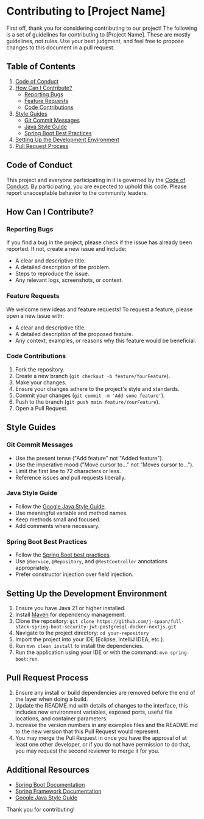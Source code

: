 # Contributing to [Project Name]

First off, thank you for considering contributing to our project! The following is a set of guidelines for contributing to [Project Name]. These are mostly guidelines, not rules. Use your best judgment, and feel free to propose changes to this document in a pull request.

## Table of Contents

1. [Code of Conduct](#code-of-conduct)
2. [How Can I Contribute?](#how-can-i-contribute)
    - [Reporting Bugs](#reporting-bugs)
    - [Feature Requests](#feature-requests)
    - [Code Contributions](#code-contributions)
3. [Style Guides](#style-guides)
    - [Git Commit Messages](#git-commit-messages)
    - [Java Style Guide](#java-style-guide)
    - [Spring Boot Best Practices](#spring-boot-best-practices)
4. [Setting Up the Development Environment](#setting-up-the-development-environment)
5. [Pull Request Process](#pull-request-process)

## Code of Conduct

This project and everyone participating in it is governed by the [Code of Conduct](CODE_OF_CONDUCT.md). By participating, you are expected to uphold this code. Please report unacceptable behavior to the community leaders.

## How Can I Contribute?

### Reporting Bugs

If you find a bug in the project, please check if the issue has already been reported. If not, create a new issue and include:
- A clear and descriptive title.
- A detailed description of the problem.
- Steps to reproduce the issue.
- Any relevant logs, screenshots, or context.

### Feature Requests

We welcome new ideas and feature requests! To request a feature, please open a new issue with:
- A clear and descriptive title.
- A detailed description of the proposed feature.
- Any context, examples, or reasons why this feature would be beneficial.

### Code Contributions

1. Fork the repository.
2. Create a new branch (`git checkout -b feature/YourFeature`).
3. Make your changes.
4. Ensure your changes adhere to the project's style and standards.
5. Commit your changes (`git commit -m 'Add some feature'`).
6. Push to the branch (`git push main feature/YourFeature`).
7. Open a Pull Request.

## Style Guides

### Git Commit Messages

- Use the present tense ("Add feature" not "Added feature").
- Use the imperative mood ("Move cursor to..." not "Moves cursor to...").
- Limit the first line to 72 characters or less.
- Reference issues and pull requests liberally.

### Java Style Guide

- Follow the [Google Java Style Guide](https://google.github.io/styleguide/javaguide.html).
- Use meaningful variable and method names.
- Keep methods small and focused.
- Add comments where necessary.

### Spring Boot Best Practices

- Follow the [Spring Boot best practices](https://docs.spring.io/spring-boot/docs/current/reference/htmlsingle/#best-practices).
- Use `@Service`, `@Repository`, and `@RestController` annotations appropriately.
- Prefer constructor injection over field injection.

## Setting Up the Development Environment

1. Ensure you have Java 21 or higher installed.
2. Install [Maven](https://maven.apache.org/) for dependency management.
3. Clone the repository: `git clone https://github.com/j-spaan/full-stack-spring-boot-security-jwt-postgresql-docker-nextjs.git`
4. Navigate to the project directory: `cd your-repository`
5. Import the project into your IDE (Eclipse, IntelliJ IDEA, etc.).
6. Run `mvn clean install` to install the dependencies.
7. Run the application using your IDE or with the command: `mvn spring-boot:run`.

## Pull Request Process

1. Ensure any install or build dependencies are removed before the end of the layer when doing a build.
2. Update the README.md with details of changes to the interface, this includes new environment variables, exposed ports, useful file locations, and container parameters.
3. Increase the version numbers in any examples files and the README.md to the new version that this Pull Request would represent.
4. You may merge the Pull Request in once you have the approval of at least one other developer, or if you do not have permission to do that, you may request the second reviewer to merge it for you.

## Additional Resources

- [Spring Boot Documentation](https://spring.io/projects/spring-boot)
- [Spring Framework Documentation](https://spring.io/projects/spring-framework)
- [Google Java Style Guide](https://google.github.io/styleguide/javaguide.html)

Thank you for contributing!
